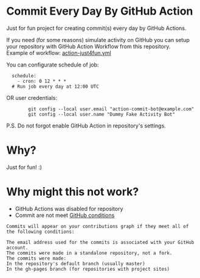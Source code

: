 # Commit Every Day By GitHub Action
Just for fun project for creating commit(s) every day by GitHub Actions.  

If you need (for some reasons) simulate activity on GitHub you can setup your repository with GitHub Action Workflow from this repository.  
Example of workflow: [action-just4fun.yml](https://github.com/AlekseySpiridonov/commitEveryDayByGitHubActions/blob/master/.github/workflows/action-just4fun.yml)  
  
You can configurate schedule of job:
```
  schedule:
    - cron: 0 12 * * *
  # Run job every day at 12:00 UTC
```
OR user credentials:
```
        git config --local user.email "action-commit-bot@example.com"
        git config --local user.name "Dummy Fake Activity Bot"
```
  
P.S. Do not forgot enable GitHub Action in repository's settings.
# Why?
Just for fun! :)
# Why might this not work?
- GitHub Actions was disabled for repository
- Commit are not meet [GitHub conditions](https://help.github.com/en/github/setting-up-and-managing-your-github-profile/why-are-my-contributions-not-showing-up-on-my-profile)
```
Commits will appear on your contributions graph if they meet all of the following conditions:

The email address used for the commits is associated with your GitHub account.
The commits were made in a standalone repository, not a fork.
The commits were made:
In the repository's default branch (usually master)
In the gh-pages branch (for repositories with project sites)
```
